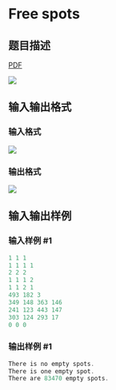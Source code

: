 # Free spots

## 题目描述

[problemUrl]: https://uva.onlinejudge.org/index.php?option=com_onlinejudge&Itemid=8&category=19&page=show_problem&problem=1644

[PDF](https://uva.onlinejudge.org/external/107/p10703.pdf)

![](https://cdn.luogu.com.cn/upload/vjudge_pic/UVA10703/8bc53fb10d434c1474cedce3dcc1b7a012de742d.png)

## 输入输出格式

### 输入格式

![](https://cdn.luogu.com.cn/upload/vjudge_pic/UVA10703/a4e472db525b9df01227ebb8b07dd80c71f5fab9.png)

### 输出格式

![](https://cdn.luogu.com.cn/upload/vjudge_pic/UVA10703/c17cdf4203ce9fb462861582fef9e906792bf86b.png)

## 输入输出样例

### 输入样例 #1

```cpp
1 1 1
1 1 1 1
2 2 2
1 1 1 2
1 1 2 1
493 182 3
349 148 363 146
241 123 443 147
303 124 293 17
0 0 0
```


### 输出样例 #1

```cpp
There is no empty spots.
There is one empty spot.
There are 83470 empty spots.
```


